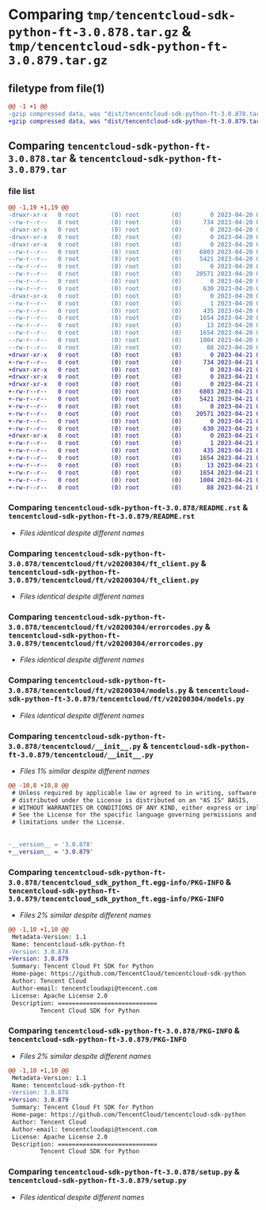 # Comparing `tmp/tencentcloud-sdk-python-ft-3.0.878.tar.gz` & `tmp/tencentcloud-sdk-python-ft-3.0.879.tar.gz`

## filetype from file(1)

```diff
@@ -1 +1 @@
-gzip compressed data, was "dist/tencentcloud-sdk-python-ft-3.0.878.tar", last modified: Thu Apr 20 00:32:17 2023, max compression
+gzip compressed data, was "dist/tencentcloud-sdk-python-ft-3.0.879.tar", last modified: Fri Apr 21 00:45:19 2023, max compression
```

## Comparing `tencentcloud-sdk-python-ft-3.0.878.tar` & `tencentcloud-sdk-python-ft-3.0.879.tar`

### file list

```diff
@@ -1,19 +1,19 @@
-drwxr-xr-x   0 root         (0) root         (0)        0 2023-04-20 00:32:17.000000 tencentcloud-sdk-python-ft-3.0.878/
--rw-r--r--   0 root         (0) root         (0)      734 2023-04-20 00:32:17.000000 tencentcloud-sdk-python-ft-3.0.878/README.rst
-drwxr-xr-x   0 root         (0) root         (0)        0 2023-04-20 00:32:17.000000 tencentcloud-sdk-python-ft-3.0.878/tencentcloud/
-drwxr-xr-x   0 root         (0) root         (0)        0 2023-04-20 00:32:17.000000 tencentcloud-sdk-python-ft-3.0.878/tencentcloud/ft/
-drwxr-xr-x   0 root         (0) root         (0)        0 2023-04-20 00:32:17.000000 tencentcloud-sdk-python-ft-3.0.878/tencentcloud/ft/v20200304/
--rw-r--r--   0 root         (0) root         (0)     6803 2023-04-20 00:32:17.000000 tencentcloud-sdk-python-ft-3.0.878/tencentcloud/ft/v20200304/ft_client.py
--rw-r--r--   0 root         (0) root         (0)     5421 2023-04-20 00:32:17.000000 tencentcloud-sdk-python-ft-3.0.878/tencentcloud/ft/v20200304/errorcodes.py
--rw-r--r--   0 root         (0) root         (0)        0 2023-04-20 00:32:17.000000 tencentcloud-sdk-python-ft-3.0.878/tencentcloud/ft/v20200304/__init__.py
--rw-r--r--   0 root         (0) root         (0)    20571 2023-04-20 00:32:17.000000 tencentcloud-sdk-python-ft-3.0.878/tencentcloud/ft/v20200304/models.py
--rw-r--r--   0 root         (0) root         (0)        0 2023-04-20 00:32:17.000000 tencentcloud-sdk-python-ft-3.0.878/tencentcloud/ft/__init__.py
--rw-r--r--   0 root         (0) root         (0)      630 2023-04-20 00:32:17.000000 tencentcloud-sdk-python-ft-3.0.878/tencentcloud/__init__.py
-drwxr-xr-x   0 root         (0) root         (0)        0 2023-04-20 00:32:17.000000 tencentcloud-sdk-python-ft-3.0.878/tencentcloud_sdk_python_ft.egg-info/
--rw-r--r--   0 root         (0) root         (0)        1 2023-04-20 00:32:17.000000 tencentcloud-sdk-python-ft-3.0.878/tencentcloud_sdk_python_ft.egg-info/dependency_links.txt
--rw-r--r--   0 root         (0) root         (0)      435 2023-04-20 00:32:17.000000 tencentcloud-sdk-python-ft-3.0.878/tencentcloud_sdk_python_ft.egg-info/SOURCES.txt
--rw-r--r--   0 root         (0) root         (0)     1654 2023-04-20 00:32:17.000000 tencentcloud-sdk-python-ft-3.0.878/tencentcloud_sdk_python_ft.egg-info/PKG-INFO
--rw-r--r--   0 root         (0) root         (0)       13 2023-04-20 00:32:17.000000 tencentcloud-sdk-python-ft-3.0.878/tencentcloud_sdk_python_ft.egg-info/top_level.txt
--rw-r--r--   0 root         (0) root         (0)     1654 2023-04-20 00:32:17.000000 tencentcloud-sdk-python-ft-3.0.878/PKG-INFO
--rw-r--r--   0 root         (0) root         (0)     1004 2023-04-20 00:32:17.000000 tencentcloud-sdk-python-ft-3.0.878/setup.py
--rw-r--r--   0 root         (0) root         (0)       88 2023-04-20 00:32:17.000000 tencentcloud-sdk-python-ft-3.0.878/setup.cfg
+drwxr-xr-x   0 root         (0) root         (0)        0 2023-04-21 00:45:19.000000 tencentcloud-sdk-python-ft-3.0.879/
+-rw-r--r--   0 root         (0) root         (0)      734 2023-04-21 00:45:19.000000 tencentcloud-sdk-python-ft-3.0.879/README.rst
+drwxr-xr-x   0 root         (0) root         (0)        0 2023-04-21 00:45:19.000000 tencentcloud-sdk-python-ft-3.0.879/tencentcloud/
+drwxr-xr-x   0 root         (0) root         (0)        0 2023-04-21 00:45:19.000000 tencentcloud-sdk-python-ft-3.0.879/tencentcloud/ft/
+drwxr-xr-x   0 root         (0) root         (0)        0 2023-04-21 00:45:19.000000 tencentcloud-sdk-python-ft-3.0.879/tencentcloud/ft/v20200304/
+-rw-r--r--   0 root         (0) root         (0)     6803 2023-04-21 00:45:19.000000 tencentcloud-sdk-python-ft-3.0.879/tencentcloud/ft/v20200304/ft_client.py
+-rw-r--r--   0 root         (0) root         (0)     5421 2023-04-21 00:45:19.000000 tencentcloud-sdk-python-ft-3.0.879/tencentcloud/ft/v20200304/errorcodes.py
+-rw-r--r--   0 root         (0) root         (0)        0 2023-04-21 00:45:19.000000 tencentcloud-sdk-python-ft-3.0.879/tencentcloud/ft/v20200304/__init__.py
+-rw-r--r--   0 root         (0) root         (0)    20571 2023-04-21 00:45:19.000000 tencentcloud-sdk-python-ft-3.0.879/tencentcloud/ft/v20200304/models.py
+-rw-r--r--   0 root         (0) root         (0)        0 2023-04-21 00:45:19.000000 tencentcloud-sdk-python-ft-3.0.879/tencentcloud/ft/__init__.py
+-rw-r--r--   0 root         (0) root         (0)      630 2023-04-21 00:45:19.000000 tencentcloud-sdk-python-ft-3.0.879/tencentcloud/__init__.py
+drwxr-xr-x   0 root         (0) root         (0)        0 2023-04-21 00:45:19.000000 tencentcloud-sdk-python-ft-3.0.879/tencentcloud_sdk_python_ft.egg-info/
+-rw-r--r--   0 root         (0) root         (0)        1 2023-04-21 00:45:19.000000 tencentcloud-sdk-python-ft-3.0.879/tencentcloud_sdk_python_ft.egg-info/dependency_links.txt
+-rw-r--r--   0 root         (0) root         (0)      435 2023-04-21 00:45:19.000000 tencentcloud-sdk-python-ft-3.0.879/tencentcloud_sdk_python_ft.egg-info/SOURCES.txt
+-rw-r--r--   0 root         (0) root         (0)     1654 2023-04-21 00:45:19.000000 tencentcloud-sdk-python-ft-3.0.879/tencentcloud_sdk_python_ft.egg-info/PKG-INFO
+-rw-r--r--   0 root         (0) root         (0)       13 2023-04-21 00:45:19.000000 tencentcloud-sdk-python-ft-3.0.879/tencentcloud_sdk_python_ft.egg-info/top_level.txt
+-rw-r--r--   0 root         (0) root         (0)     1654 2023-04-21 00:45:19.000000 tencentcloud-sdk-python-ft-3.0.879/PKG-INFO
+-rw-r--r--   0 root         (0) root         (0)     1004 2023-04-21 00:45:19.000000 tencentcloud-sdk-python-ft-3.0.879/setup.py
+-rw-r--r--   0 root         (0) root         (0)       88 2023-04-21 00:45:19.000000 tencentcloud-sdk-python-ft-3.0.879/setup.cfg
```

### Comparing `tencentcloud-sdk-python-ft-3.0.878/README.rst` & `tencentcloud-sdk-python-ft-3.0.879/README.rst`

 * *Files identical despite different names*

### Comparing `tencentcloud-sdk-python-ft-3.0.878/tencentcloud/ft/v20200304/ft_client.py` & `tencentcloud-sdk-python-ft-3.0.879/tencentcloud/ft/v20200304/ft_client.py`

 * *Files identical despite different names*

### Comparing `tencentcloud-sdk-python-ft-3.0.878/tencentcloud/ft/v20200304/errorcodes.py` & `tencentcloud-sdk-python-ft-3.0.879/tencentcloud/ft/v20200304/errorcodes.py`

 * *Files identical despite different names*

### Comparing `tencentcloud-sdk-python-ft-3.0.878/tencentcloud/ft/v20200304/models.py` & `tencentcloud-sdk-python-ft-3.0.879/tencentcloud/ft/v20200304/models.py`

 * *Files identical despite different names*

### Comparing `tencentcloud-sdk-python-ft-3.0.878/tencentcloud/__init__.py` & `tencentcloud-sdk-python-ft-3.0.879/tencentcloud/__init__.py`

 * *Files 1% similar despite different names*

```diff
@@ -10,8 +10,8 @@
 # Unless required by applicable law or agreed to in writing, software
 # distributed under the License is distributed on an "AS IS" BASIS,
 # WITHOUT WARRANTIES OR CONDITIONS OF ANY KIND, either express or implied.
 # See the License for the specific language governing permissions and
 # limitations under the License.
 
 
-__version__ = '3.0.878'
+__version__ = '3.0.879'
```

### Comparing `tencentcloud-sdk-python-ft-3.0.878/tencentcloud_sdk_python_ft.egg-info/PKG-INFO` & `tencentcloud-sdk-python-ft-3.0.879/tencentcloud_sdk_python_ft.egg-info/PKG-INFO`

 * *Files 2% similar despite different names*

```diff
@@ -1,10 +1,10 @@
 Metadata-Version: 1.1
 Name: tencentcloud-sdk-python-ft
-Version: 3.0.878
+Version: 3.0.879
 Summary: Tencent Cloud Ft SDK for Python
 Home-page: https://github.com/TencentCloud/tencentcloud-sdk-python
 Author: Tencent Cloud
 Author-email: tencentcloudapi@tencent.com
 License: Apache License 2.0
 Description: ============================
         Tencent Cloud SDK for Python
```

### Comparing `tencentcloud-sdk-python-ft-3.0.878/PKG-INFO` & `tencentcloud-sdk-python-ft-3.0.879/PKG-INFO`

 * *Files 2% similar despite different names*

```diff
@@ -1,10 +1,10 @@
 Metadata-Version: 1.1
 Name: tencentcloud-sdk-python-ft
-Version: 3.0.878
+Version: 3.0.879
 Summary: Tencent Cloud Ft SDK for Python
 Home-page: https://github.com/TencentCloud/tencentcloud-sdk-python
 Author: Tencent Cloud
 Author-email: tencentcloudapi@tencent.com
 License: Apache License 2.0
 Description: ============================
         Tencent Cloud SDK for Python
```

### Comparing `tencentcloud-sdk-python-ft-3.0.878/setup.py` & `tencentcloud-sdk-python-ft-3.0.879/setup.py`

 * *Files identical despite different names*

